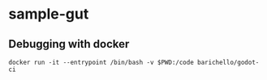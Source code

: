 # sample-gut

## Debugging with docker

```shell
docker run -it --entrypoint /bin/bash -v $PWD:/code barichello/godot-ci 
```